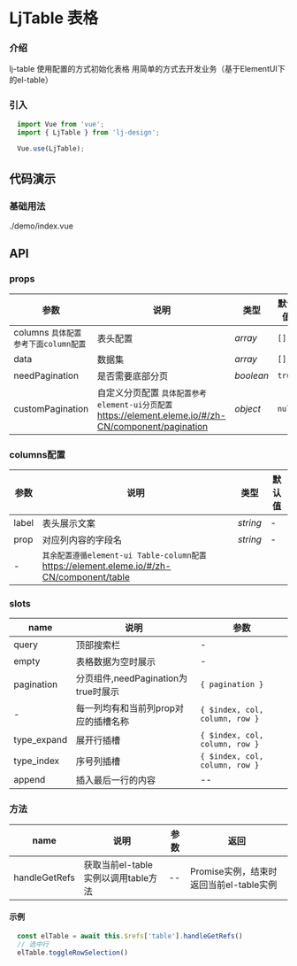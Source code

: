 # LjTable 表格

### 介绍

lj-table 使用配置的方式初始化表格 用简单的方式去开发业务（基于ElementUI下的el-table）

### 引入

```js
  import Vue from 'vue';
  import { LjTable } from 'lj-design';
  
  Vue.use(LjTable);
```

## 代码演示

### 基础用法

<demo-code>./demo/index.vue</demo-code>

## API

### props

| 参数 | 说明 | 类型 |  默认值 |
|------|------|-----|---------|
| columns `具体配置参考下面column配置` | 表头配置 | _array_ | `[]` |
| data | 数据集 | _array_ | `[]` |
| needPagination | 是否需要底部分页 | _boolean_ | `true` |
| customPagination | 自定义分页配置 `具体配置参考element-ui分页配置` <https://element.eleme.io/#/zh-CN/component/pagination> | _object_ | `null` |

### columns配置

| 参数 | 说明 | 类型 |  默认值 |
|------|------|-----|---------|
| label | 表头展示文案 | _string_ | - |
| prop | 对应列内容的字段名 | _string_ | - |
| - | `其余配置遵循element-ui Table-column配置`  <https://element.eleme.io/#/zh-CN/component/table> |

### slots

| name | 说明 | 参数 |
|------|------|-----|
| query | 顶部搜索栏 | - |
| empty | 表格数据为空时展示 | - |
| pagination | 分页组件,needPagination为true时展示 | `{ pagination }` |
| - | 每一列均有和当前列prop对应的插槽名称 | `{ $index, col, column, row }` |
| type_expand | 展开行插槽 | `{ $index, col, column, row }` |
| type_index | 序号列插槽 | `{ $index, col, column, row }` |
| append | 插入最后一行的内容 | -- |


### 方法

| name | 说明 | 参数 |  返回  |
|------|------|-----|--------|
| handleGetRefs | 获取当前el-table实例以调用table方法 | -- | Promise实例，结束时返回当前el-table实例 |

#### 示例

```javascript
  const elTable = await this.$refs['table'].handleGetRefs()
  // 选中行
  elTable.toggleRowSelection()
```
